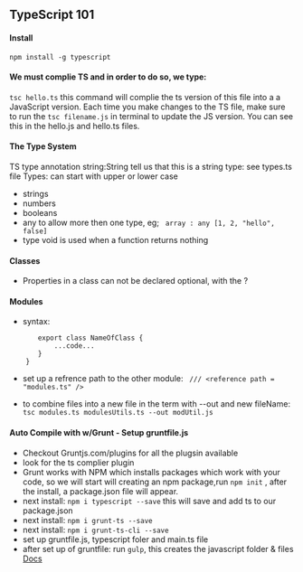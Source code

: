 ## TypeScript 101

#### Install

`npm install -g typescript`

#### We must complie TS and in order to do so, we type:

`tsc hello.ts` this command will complie the ts version of this file
into a a JavaScript version. Each time you make changes to the TS file, make sure
to run the `tsc filename.js` in terminal to update the JS version. You can
see this in the hello.js and hello.ts files.

#### The Type System

TS type annotation string:String tell us that this is a string type: see types.ts file
Types: can start with upper or lower case

- strings
- numbers
- booleans
- any to allow more then one type, eg; ` array : any [1, 2, "hello", false]`
- type void is used when a function returns nothing

#### Classes

- Properties in a class can not be declared optional, with the ?

#### Modules

- syntax:

```module nameOfModule {
       export class NameOfClass {
           ...code...
       }
    }
```

- set up a refrence path to the other module:
  ` /// <reference path = "modules.ts" />`

- to combine files into a new file in the term with --out and new fileName:
  `tsc modules.ts modulesUtils.ts --out modUtil.js`

#### Auto Compile with w/Grunt - Setup gruntfile.js

- Checkout Gruntjs.com/plugins for all the plugsin available
- look for the ts complier plugin
- Grunt works with NPM which installs packages which work with your code, so we will start will creating an npm package,run `npm init` , after the install, a package.json file will appear.
- next install: `npm i typescript --save` this will save and add ts to our package.json
- next install: `npm i grunt-ts --save`
- next install: `npm i grunt-ts-cli --save`
- set up gruntfile.js, typescript foler and main.ts file
- after set up of gruntfile: run `gulp`, this creates the javascript folder & files
[Docs](https://www.udemy.com/course/typescript/learn/lecture/2709250#overview)

